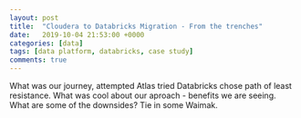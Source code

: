 ```yaml
---
layout: post
title:  "Cloudera to Databricks Migration - From the trenches"
date:   2019-10-04 21:53:00 +0000
categories: [data]
tags: [data platform, databricks, case study]
comments: true
---
```


What was our journey, attempted Atlas tried Databricks chose path of least resistance. What was cool about our aproach - benefits we are seeing. What are some of the downsides? 
Tie in some Waimak. 
